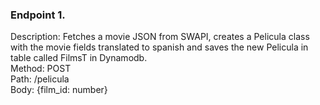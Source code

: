 <!--
title: 'Serverless callenge by RIMAC'
description: 'This project is part of the challenges from the hiring process by RIMAC. It consists of setting up a serverless architecture through AWS Lambdas. The well known Serverless framework is used and the API has 4 endpoints that will be described below.'
cloud: AWS
framework: serverless
framework-docs: https://www.serverless.com/framework/docs/getting-started
db: Dynamodb
language: nodeJS
authorLink: 'https://github.com/Marcuss17'
authorName: 'EM'
-->

### Endpoint 1. 
Description: Fetches a movie JSON from SWAPI, creates a Pelicula class with the movie fields translated to spanish and saves the new Pelicula in table called FilmsT in Dynamodb.  
Method: POST  
Path: /pelicula  
Body: {film_id: number}  
